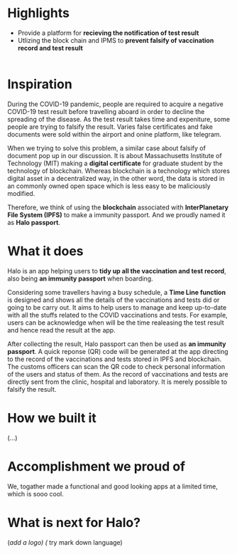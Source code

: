 # Highlights

* Provide a platform for **recieving the notification of test result**
* Utlizing the block chain and IPMS to **prevent falsify of vaccination record and test result** <br/><br/>


# Inspiration

During the COVID-19 pandemic, people are required to acquire a negative COVID-19 test result before travelling aboard in order to decline the spreading of the disease. As the test result takes time and expeniture, some people are trying to falsify the result. Varies false certificates and fake documents were sold within the airport and onine platform, like telegram. <br/>

When we trying to solve this problem, a similar case about falsify of document pop up in our discussion. It is about Massachusetts Institute of Technology (MIT) making a **digital certificate** for graduate student by the technology of blockchain. Whereas blockchain is a technology which stores digital asset in a decentralized way, in the other word, the data is stored in an commonly owned open space which is less easy to be maliciously modified. <br/>

Therefore, we think of using the **blockchain** associated with **InterPlanetary File System (IPFS)** to make a immunity passport. And we proudly named it as **Halo passport**.


# What it does

Halo is an app helping users to **tidy up all the vaccination and test record**, also being **an immunity passport** when boarding.

Considering some travellers having a busy schedule, a **Time Line function** is designed and shows all the details of the vaccinations and tests did or going to be carry out. It aims to help users to manage and keep up-to-date with all the stuffs related to the COVID vaccinations and tests. For example, users can be acknowledge when will be the time realeasing the test result and hence read the result at the app.

After collecting the result, Halo passport can then be used as **an immunity passport**. A quick reponse (QR) code will be generated at the app directing to the record of the vaccinations and tests stored in IPFS and blockchain. The customs officers can scan the QR code to check personal information of the users and status of them. As the record of vaccinations and tests are directly sent from  the clinic, hospital and laboratory. It is merely possible to falsify the result.



# How we built it
(...)


# Accomplishment we proud of

We, togather made a functional and good looking apps at a limited time, which is sooo cool.


# What is next for Halo?




(*add a logo)
(* try mark down language)
